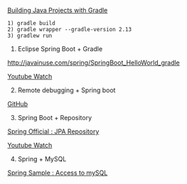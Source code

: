 
[Building Java Projects with Gradle](https://spring.io/guides/gs/gradle/)

```
1) gradle build
2) gradle wrapper --gradle-version 2.13
3) gradlew run
```

[](https://spring.io/guides/gs/gradle/)


1) Eclipse Spring Boot + Gradle

http://javainuse.com/spring/SpringBoot_HelloWorld_gradle

[Youtube Watch](https://www.youtube.com/watch?v=A4oVMLJPvdo)

2) Remote debugging + Spring boot

[GitHub](http://jdpgrailsdev.github.io/blog/2014/07/15/spring_boot_remote_debug.html)


3) Spring Boot + Repository

[Spring Official : JPA Repository](https://docs.spring.io/spring-data/jpa/docs/current/reference/html/#repositories.core-concepts)

[Youtube Watch](https://www.youtube.com/watch?v=4bPT-0f-am4)


4) Spring + MySQL

[Spring Sample : Access to mySQL](https://spring.io/guides/gs/accessing-data-mysql/)


